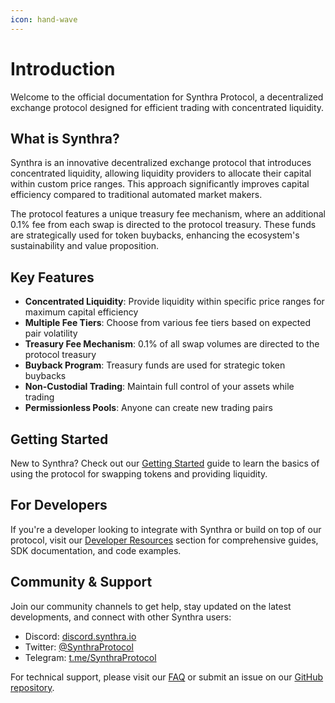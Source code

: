 ```yaml
---
icon: hand-wave
---
```


# Introduction

Welcome to the official documentation for Synthra Protocol, a decentralized exchange protocol designed for efficient trading with concentrated liquidity.

## What is Synthra?

Synthra is an innovative decentralized exchange protocol that introduces concentrated liquidity, allowing liquidity providers to allocate their capital within custom price ranges. This approach significantly improves capital efficiency compared to traditional automated market makers.

The protocol features a unique treasury fee mechanism, where an additional 0.1% fee from each swap is directed to the protocol treasury. These funds are strategically used for token buybacks, enhancing the ecosystem's sustainability and value proposition.

## Key Features

* **Concentrated Liquidity**: Provide liquidity within specific price ranges for maximum capital efficiency
* **Multiple Fee Tiers**: Choose from various fee tiers based on expected pair volatility
* **Treasury Fee Mechanism**: 0.1% of all swap volumes are directed to the protocol treasury
* **Buyback Program**: Treasury funds are used for strategic token buybacks
* **Non-Custodial Trading**: Maintain full control of your assets while trading
* **Permissionless Pools**: Anyone can create new trading pairs

## Getting Started

New to Synthra? Check out our [Getting Started](getting-started.md) guide to learn the basics of using the protocol for swapping tokens and providing liquidity.

## For Developers

If you're a developer looking to integrate with Synthra or build on top of our protocol, visit our [Developer Resources](developers/) section for comprehensive guides, SDK documentation, and code examples.

## Community & Support

Join our community channels to get help, stay updated on the latest developments, and connect with other Synthra users:

* Discord: [discord.synthra.io](https://discord.synthra.io)
* Twitter: [@SynthraProtocol](https://twitter.com/SynthraProtocol)
* Telegram: [t.me/SynthraProtocol](https://t.me/SynthraProtocol)

For technical support, please visit our [FAQ](faq.md) or submit an issue on our [GitHub repository](https://github.com/synthra-protocol).

